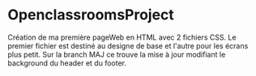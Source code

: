 # OpenclassroomsProject
Création de ma première pageWeb en HTML avec 2 fichiers CSS. Le premier fichier est destiné au designe de base et l'autre pour les écrans plus petit.
Sur la branch MAJ ce trouve la mise à jour modifiant le background du header et du footer.
